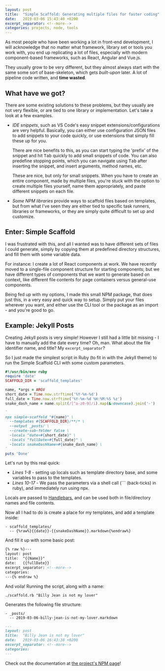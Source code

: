 ```yaml
---
layout: post
title:  "Simple Scaffold: Generating multiple files for faster coding"
date:   2019-03-06 15:43:40 +0200
excerpt_separator: <!--more-->
categories: projects, node, tools
---
```


As most people who have been working a lot in front-end development, I will acknowledge that
no matter what framework, library set or tools you work with, you end up replicating a lot of files,
especially with modern component-based frameworks, such as React, Angular and Vue.js.

They usually grow to be very different, but they almost always start with the same some sort of base-skeleton,
which gets *built-upon* later. A lot of pipeline code written, and **time wasted**.

<!--more-->

## What have we got?

There are some existing solutions to these problems, but they usually are not very flexible, or are tied
to one library or implementation. Let's take a look at a few examples.

- *IDE snippets*, such as VS Code's easy snippet extensions/configurations are very helpful.
Basically, you can either use configuration JSON files to add snippets to your code quickly, or use
extensions that simply fill these up for you.

  There are nice benefits to this, as you can start typing the 'prefix' of the snippet and hit <kbd>Tab</kbd>
quickly to add small snippets of code. You can also predefine stopping points, which you can navigate using
<kbd>Tab</kbd> after inserting the snippet, and insert arguments, method names, etc.

  These are nice, but only for small snippets. When you have to create an entire component, made by multiple
files, you're stuck with the option to create multiple files yourself, name them appropriately, and paste
different snippets on each file.

- *Some NPM libraries* provide ways to scaffold files based on templates, but from what I've seen they are either
tied to specific task runners, libraries or frameworks, or they are simply quite difficult to set up and customize.


## Enter: Simple Scaffold

I was frustrated with this, and all I wanted was to have different sets of files I could generate, simply by
copying them at predefined directory structures, and fill them with some variable data.

For instance: I create a lot of React components at work. We have recently moved to a single-file component
structure for starting components; but we have different types of components that we want to generate based on
context, like different file contents for page containers versus general-use components.

Being fed up with my options, I made this small NPM package, that does just this, in a very easy and quick way
to setup. Simply put your files wherever you want, and either use the CLI tool or the package as an import -
and you're good to go.

## Example: Jekyll Posts

Creating Jekyll posts is very simple! However I still had a little bit missing - I have to manually add the date
every time? Oh, man. What about the file identifier name, and title? My `excerpt_separator`?

So I just made the simplest script in Ruby (to fit in with the Jekyll theme) to run the Simple Scaffold CLI
with some custom parameters.

```ruby
#!/usr/bin/env ruby
require 'date'
SCAFFOLD_DIR = 'scaffold_templates'

name, *args = ARGV
short_date = Time.now.strftime('%Y-%m-%d')
full_date = Time.now.strftime('%Y-%m-%d %H:%M:%S %z')
snake_dash_name = name.split(/[^a-z0-9]/i).map(&:downcase).join('-')

`
npx simple-scaffold "#{name}" \
  --templates #{SCAFFOLD_DIR}/**/* \
  --output _posts/ \
  --create-sub-folder false \
  -locals "date=#{short_date}" \
  -locals "fullDate=#{full_date}" \
  -locals snakeDashName=#{snake_dash_name} \
`
puts 'Done'
```

Let's run by this real quick:

- *Lines 1-8* - setting up locals such as template directory base, and some variables to pass to the templates.
- *Lines 10-17* - We pass the parameters via a shell call (`\`` (back-ticks) in ruby), and immediately run using npx.

Locals are passed to [Handlebars][handlebars], and can be used both in file/directory names and file contents.

Now all I had to do is create a place for my templates, and add a template inside:

```
- scaffold_templates/
  -- {%raw%}{{date}}-{{snakeDashName}}.markdown{%endraw%}
```

And fill it up with some basic post:

```markdown
{% raw %}---
layout: post
title:  "{{Name}}"
date:   {{fullDate}}
excerpt_separator: <!--more-->
categories:
---{% endraw %}
```

And voila! Running the script, along with a name:

```shell
./scaffold.rb "Billy Jean is not my lover"
```

Generates the following file structure:

```
- _posts/
  -- 2019-03-06-billy-jean-is-not-my-lover.markdown
```

```markdown
---
layout: post
title:  "Billy Jean is not my lover"
date:   2019-03-06 16:43:38 +0200
excerpt_separator: <!--more-->
categories:
---
```

Check out the documentation at [the project's NPM page][simple-scaffold]!

[handlebars]: https://handlebarsjs.com
[simple-scaffold]: https://npmjs.com/package/simple-scaffold
